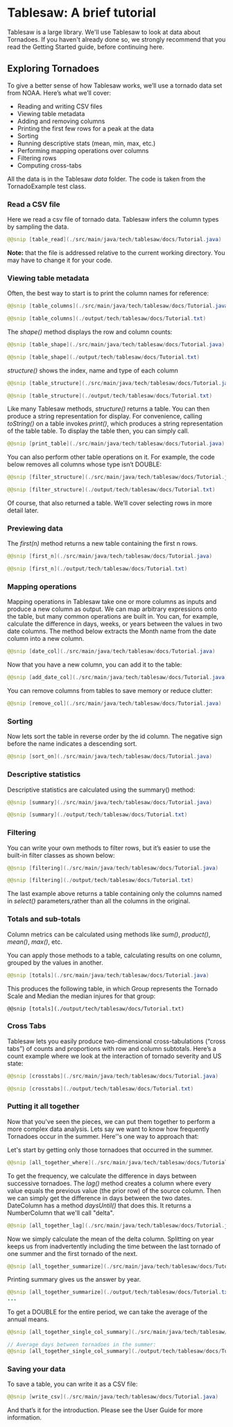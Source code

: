 

# Tablesaw: A brief tutorial

Tablesaw is a large library. We'll use Tablesaw to look at data about Tornadoes. If you haven't already done so,
we strongly recommend that you read the Getting Started guide, before continuing here. 

## Exploring Tornadoes 

To give a better sense of how Tablesaw works, we’ll use a tornado data set from NOAA. Here’s what we’ll cover:

* Reading and writing CSV files
* Viewing table metadata
* Adding and removing columns
* Printing the first few rows for a peak at the data
* Sorting
* Running descriptive stats (mean, min, max, etc.)
* Performing mapping operations over columns
* Filtering rows
* Computing cross-tabs

All the data is in the Tablesaw *data* folder. The code is taken from the TornadoExample test class.

### Read a CSV file

Here we read a csv file of tornado data. Tablesaw infers the column types by sampling the data.

```java
@@snip [table_read](./src/main/java/tech/tablesaw/docs/Tutorial.java)
```

**Note:** that the file is addressed relative to the current working directory. You may have to change it for your code. 

### Viewing table metadata

Often, the best way to start is to print the column names for reference:

```java
@@snip [table_columns](./src/main/java/tech/tablesaw/docs/Tutorial.java)

@@snip [table_columns](./output/tech/tablesaw/docs/Tutorial.txt)
```


The *shape()* method displays the row and column counts:

```java
@@snip [table_shape](./src/main/java/tech/tablesaw/docs/Tutorial.java)

@@snip [table_shape](./output/tech/tablesaw/docs/Tutorial.txt)
```

*structure()* shows the index, name and type of each column

```java
@@snip [table_structure](./src/main/java/tech/tablesaw/docs/Tutorial.java)

@@snip [table_structure](./output/tech/tablesaw/docs/Tutorial.txt)
```

Like many Tablesaw methods, *structure()* returns a table.  You can then produce a string representation for display.
For convenience, calling *toString()* on a table invokes *print()*, which produces a string representation of the table
table. To display the table then, you can simply call. 

```java
@@snip [print_table](./src/main/java/tech/tablesaw/docs/Tutorial.java)
```

You can also perform other table operations on it. For example, the code below removes all columns whose type isn’t DOUBLE:
            
```java
@@snip [filter_structure](./src/main/java/tech/tablesaw/docs/Tutorial.java)

@@snip [filter_structure](./output/tech/tablesaw/docs/Tutorial.txt)
```


Of course, that also returned a table. We’ll cover selecting rows in more detail later.

### Previewing data

The *first(n)* method returns a new table containing the first n rows.
        
```java
@@snip [first_n](./src/main/java/tech/tablesaw/docs/Tutorial.java)

@@snip [first_n](./output/tech/tablesaw/docs/Tutorial.txt)

```

### Mapping operations

Mapping operations in Tablesaw take one or more columns as inputs and produce a new column as output. We can map
arbitrary expressions onto the table, but many common operations are built in. You can, for example, calculate the
difference in days, weeks, or years between the values in two date columns. The method below extracts the Month name
from the date column into a new column.

```java
@@snip [date_col](./src/main/java/tech/tablesaw/docs/Tutorial.java)
```

Now that you have a new column, you can add it to the table:

```java
@@snip [add_date_col](./src/main/java/tech/tablesaw/docs/Tutorial.java)
```

You can remove columns from tables to save memory or reduce clutter:

```java
@@snip [remove_col](./src/main/java/tech/tablesaw/docs/Tutorial.java)
```

### Sorting

Now lets sort the table in reverse order by the id column. The negative sign before the name indicates a descending sort.

```java
@@snip [sort_on](./src/main/java/tech/tablesaw/docs/Tutorial.java)
```
### Descriptive statistics

Descriptive statistics are calculated using the summary() method:

```java
@@snip [summary](./src/main/java/tech/tablesaw/docs/Tutorial.java)

@@snip [summary](./output/tech/tablesaw/docs/Tutorial.txt)
```

### Filtering

You can write your own methods to filter rows, but it’s easier to use the built-in filter classes as shown below:

```java
@@snip [filtering](./src/main/java/tech/tablesaw/docs/Tutorial.java)

@@snip [filtering](./output/tech/tablesaw/docs/Tutorial.txt)

```
The last example above returns a table containing only the columns named in *select()* parameters,rather than all the
columns in the original.

### Totals and sub-totals

Column metrics can be calculated using methods like *sum()*, *product()*, *mean()*, *max()*, etc.

You can apply those methods to a table, calculating results on one column, grouped by the values in another.

```java
@@snip [totals](./src/main/java/tech/tablesaw/docs/Tutorial.java)

```

This produces the following table, in which Group represents the Tornado Scale and Median the median injures for that group:

```
@@snip [totals](./output/tech/tablesaw/docs/Tutorial.txt)
```

### Cross Tabs

Tablesaw lets you easily produce two-dimensional cross-tabulations (“cross tabs”) of counts and proportions with row
and column subtotals. Here’s a count example where we look at the interaction of tornado severity and US state:

```java
@@snip [crosstabs](./src/main/java/tech/tablesaw/docs/Tutorial.java)

```

```java
@@snip [crosstabs](./output/tech/tablesaw/docs/Tutorial.txt)
```

### Putting it all together

Now that you've seen the pieces, we can put them together to perform a more complex data analysis. Lets say we want
to know how frequently Tornadoes occur in the summer. Here''s one way to approach that:

Let's start by getting only those tornadoes that occurred in the summer. 

```java
@@snip [all_together_where](./src/main/java/tech/tablesaw/docs/Tutorial.java)
```

To get the frequency, we calculate the difference in days between successive tornadoes. The *lag()* method creates a
column where every value equals the previous value (the prior row) of the source column. Then we can simply get the
difference in days between the two dates. DateColumn has a method *daysUntil()* that does this. 
It returns a NumberColumn that we'll call "delta". 

```java
@@snip [all_together_lag](./src/main/java/tech/tablesaw/docs/Tutorial.java)
```

Now we simply calculate the mean of the delta column. Splitting on year keeps us from inadvertently including the time
between the last tornado of one summer and the first tornado of the next.

```java
@@snip [all_together_summarize](./src/main/java/tech/tablesaw/docs/Tutorial.java)
```

Printing summary gives us the answer by year. 

```java
@@snip [all_together_summarize](./output/tech/tablesaw/docs/Tutorial.txt)
...
```

To get a DOUBLE for the entire period, we can take the average of the annual means. 

```java
@@snip [all_together_single_col_summary](./src/main/java/tech/tablesaw/docs/Tutorial.java)

// Average days between tornadoes in the summer:
@@snip [all_together_single_col_summary](./output/tech/tablesaw/docs/Tutorial.txt)

```

### Saving your data

To save a table, you can write it as a CSV file:

```java
@@snip [write_csv](./src/main/java/tech/tablesaw/docs/Tutorial.java)
```

And that’s it for the introduction. Please see the User Guide for more information.